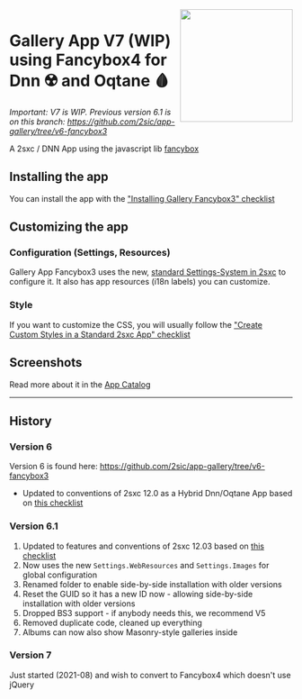 <image src="app-icon.png" align="right" width="200px">

# Gallery App V7 (WIP) using Fancybox4 for Dnn ☢️ and Oqtane 🩸

_Important: V7 is WIP. Previous version 6.1 is on this branch: https://github.com/2sic/app-gallery/tree/v6-fancybox3_

A 2sxc / DNN App using the javascript lib [fancybox](https://github.com/fancyapps/fancybox)

## Installing the app

You can install the app with the ["Installing Gallery Fancybox3" checklist](https://azing.org/2sxc/r/A1Usfevs)

## Customizing the app

### Configuration (Settings, Resources)

Gallery App Fancybox3 uses the new, [standard Settings-System in 2sxc](http://r.2sxc.org/settings) to configure it. It also has app resources (i18n labels) you can customize.

### Style

If you want to customize the CSS, you will usually follow the ["Create Custom Styles in a Standard 2sxc App" checklist](https://azing.org/2sxc/r/gg_aB9FD)

## Screenshots

Read more about it in the [App Catalog](https://2sxc.org/en/apps/app/gallery-app-v6-using-fancybox-3-hybrid-for-dnn-and-oqtane)


---

## History

### Version 6

Version 6 is found here: https://github.com/2sic/app-gallery/tree/v6-fancybox3

* Updated to conventions of 2sxc 12.0 as a Hybrid Dnn/Oqtane App based on [this checklist](https://azing.org/2sxc/r/m0iSLifK)

### Version 6.1 

1. Updated to features and conventions of 2sxc 12.03 based on [this checklist](https://azing.org/2sxc/r/KwXMhp8h)
1. Now uses the new `Settings.WebResources` and `Settings.Images` for global configuration
1. Renamed folder to enable side-by-side installation with older versions
1. Reset the GUID so it has a new ID now - allowing side-by-side installation with older versions
1. Dropped BS3 support - if anybody needs this, we recommend V5
1. Removed duplicate code, cleaned up everything
1. Albums can now also show Masonry-style galleries inside


### Version 7

Just started (2021-08) and wish to convert to Fancybox4 which doesn't use jQuery